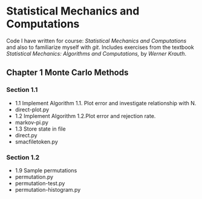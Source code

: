 # Statistical Mechanics and Computations
Code I have written for course: *Statistical Mechanics and Computations*
 and also to familiarize myself with _git_. Includes exercises from the textbook
*Statistical Mechanics: Algorithms and Computations,* by *Werner Krauth*.

## Chapter 1 Monte Carlo Methods

### Section 1.1
* 1.1 Implement Algorithm 1.1. Plot error and investigate relationship with N.
 * direct-plot.py
* 1.2 Implement Algorithm 1.2.Plot error and rejection rate.
 * markov-pi.py
* 1.3 Store state in file
 * direct.py
 * smacfiletoken.py
### Section 1.2
* 1.9 Sample permutations
 *  permutation.py
 * permutation-test.py
 * permutation-histogram.py
          


